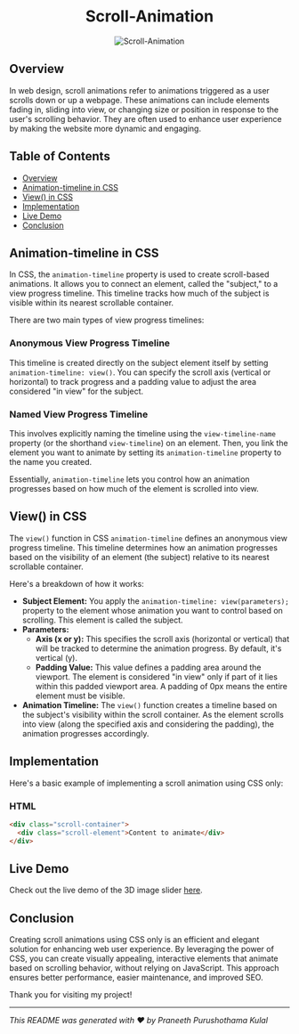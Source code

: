 <div align="center">
  <h1 align="center">Scroll-Animation</h1>  
    <img src="images/video.gif" alt="Scroll-Animation" />  
</div>

## Overview

In web design, scroll animations refer to animations triggered as a user scrolls down or up a webpage. These animations can include elements fading in, sliding into view, or changing size or position in response to the user's scrolling behavior. They are often used to enhance user experience by making the website more dynamic and engaging.


## Table of Contents

- [Overview](#overview)
- [Animation-timeline in CSS](#animation-timeline-in-css)
- [View() in CSS](#view-in-css)
- [Implementation](#implementation)
- [Live Demo](#live-demo)
- [Conclusion](#conclusion)


## Animation-timeline in CSS

In CSS, the `animation-timeline` property is used to create scroll-based animations. It allows you to connect an element, called the "subject," to a view progress timeline. This timeline tracks how much of the subject is visible within its nearest scrollable container.

There are two main types of view progress timelines:

### Anonymous View Progress Timeline

This timeline is created directly on the subject element itself by setting `animation-timeline: view()`. You can specify the scroll axis (vertical or horizontal) to track progress and a padding value to adjust the area considered "in view" for the subject.

### Named View Progress Timeline

This involves explicitly naming the timeline using the `view-timeline-name` property (or the shorthand `view-timeline`) on an element. Then, you link the element you want to animate by setting its `animation-timeline` property to the name you created.

Essentially, `animation-timeline` lets you control how an animation progresses based on how much of the element is scrolled into view.

## View() in CSS

The `view()` function in CSS `animation-timeline` defines an anonymous view progress timeline. This timeline determines how an animation progresses based on the visibility of an element (the subject) relative to its nearest scrollable container.

Here's a breakdown of how it works:

- **Subject Element:** You apply the `animation-timeline: view(parameters);` property to the element whose animation you want to control based on scrolling. This element is called the subject.
- **Parameters:**
  - **Axis (x or y):** This specifies the scroll axis (horizontal or vertical) that will be tracked to determine the animation progress. By default, it's vertical (y).
  - **Padding Value:** This value defines a padding area around the viewport. The element is considered "in view" only if part of it lies within this padded viewport area. A padding of 0px means the entire element must be visible.
- **Animation Timeline:** The `view()` function creates a timeline based on the subject's visibility within the scroll container. As the element scrolls into view (along the specified axis and considering the padding), the animation progresses accordingly.

## Implementation

Here's a basic example of implementing a scroll animation using CSS only:

### HTML

```html
<div class="scroll-container">
  <div class="scroll-element">Content to animate</div>
</div>
```
## Live Demo

Check out the live demo of the 3D image slider [here](https://pkulal.github.io/Scroll-Animation/).

## Conclusion

Creating scroll animations using CSS only is an efficient and elegant solution for enhancing web user experience. By leveraging the power of CSS, you can create visually appealing, interactive elements that animate based on scrolling behavior, without relying on JavaScript. This approach ensures better performance, easier maintenance, and improved SEO.

Thank you for visiting my project!

---

*This README was generated with ❤️ by Praneeth Purushothama Kulal*
